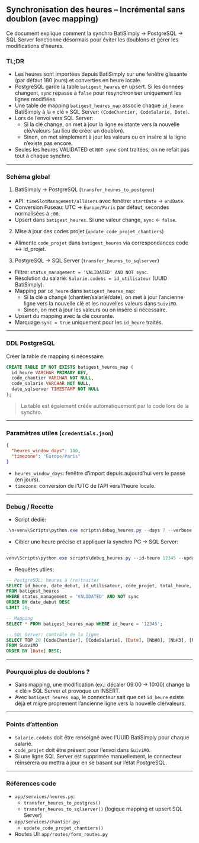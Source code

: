 ## Synchronisation des heures – Incrémental sans doublon (avec mapping)

Ce document explique comment la synchro BatiSimply → PostgreSQL → SQL Server fonctionne désormais pour éviter les doublons et gérer les modifications d'heures.

### TL;DR
- Les heures sont importées depuis BatiSimply sur une fenêtre glissante (par défaut 180 jours) et converties en heure locale.
- PostgreSQL garde la table `batigest_heures` en upsert. Si les données changent, `sync` repasse à `false` pour resynchroniser uniquement les lignes modifiées.
- Une table de mapping `batigest_heures_map` associe chaque `id_heure` BatiSimply à la « clé » SQL Server: `(CodeChantier, CodeSalarie, Date)`.
- Lors de l’envoi vers SQL Server:
  - Si la clé change, on met à jour la ligne existante vers la nouvelle clé/valeurs (au lieu de créer un doublon).
  - Sinon, on met simplement à jour les valeurs ou on insère si la ligne n’existe pas encore.
- Seules les heures VALIDATED et `NOT sync` sont traitées; on ne refait pas tout à chaque synchro.

---

### Schéma global
1) BatiSimply → PostgreSQL (`transfer_heures_to_postgres`)
- API: `timeSlotManagement/allUsers` avec fenêtre: `startDate` → `endDate`.
- Conversion Fuseau: UTC → `Europe/Paris` par défaut; secondes normalisées à `:00`.
- Upsert dans `batigest_heures`. Si une valeur change, `sync` ← `false`.

2) Mise à jour des codes projet (`update_code_projet_chantiers`)
- Alimente `code_projet` dans `batigest_heures` via correspondances code ↔ id_projet.

3) PostgreSQL → SQL Server (`transfer_heures_to_sqlserver`)
- Filtre: `status_management = 'VALIDATED' AND NOT sync`.
- Résolution du salarié: `Salarie.codebs = id_utilisateur` (UUID BatiSimply).
- Mapping par `id_heure` dans `batigest_heures_map`:
  - Si la clé a changé (chantier/salarié/date), on met à jour l’ancienne ligne vers la nouvelle clé et les nouvelles valeurs dans `SuiviMO`.
  - Sinon, on met à jour les valeurs ou on insère si nécessaire.
- Upsert du mapping avec la clé courante.
- Marquage `sync = true` uniquement pour les `id_heure` traités.

---

### DDL PostgreSQL
Créer la table de mapping si nécessaire:
```sql
CREATE TABLE IF NOT EXISTS batigest_heures_map (
  id_heure VARCHAR PRIMARY KEY,
  code_chantier VARCHAR NOT NULL,
  code_salarie VARCHAR NOT NULL,
  date_sqlserver TIMESTAMP NOT NULL
);
```

> La table est également créée automatiquement par le code lors de la synchro.

---

### Paramètres utiles (`credentials.json`)
```json
{
  "heures_window_days": 180,
  "timezone": "Europe/Paris"
}
```
- `heures_window_days`: fenêtre d’import depuis aujourd’hui vers le passé (en jours).
- `timezone`: conversion de l’UTC de l’API vers l’heure locale.

---

### Debug / Recette
- Script dédié:
```powershell
.\n+venv\Scripts\python.exe scripts\debug_heures.py --days 7 --verbose
```
- Cibler une heure précise et appliquer la synchro PG → SQL Server:
```powershell
.
venv\Scripts\python.exe scripts\debug_heures.py --id-heure 12345 --update-codes --apply --verbose
```
- Requêtes utiles:
```sql
-- PostgreSQL: heures à (re)traiter
SELECT id_heure, date_debut, id_utilisateur, code_projet, total_heure, sync
FROM batigest_heures
WHERE status_management = 'VALIDATED' AND NOT sync
ORDER BY date_debut DESC
LIMIT 20;

-- Mapping
SELECT * FROM batigest_heures_map WHERE id_heure = '12345';

-- SQL Server: contrôle de la ligne
SELECT TOP 20 [CodeChantier], [CodeSalarie], [Date], [NbH0], [NbH3], [NbH4]
FROM SuiviMO
ORDER BY [Date] DESC;
```

---

### Pourquoi plus de doublons ?
- Sans mapping, une modification (ex.: décaler 09:00 → 10:00) change la « clé » SQL Server et provoque un INSERT.
- Avec `batigest_heures_map`, le connecteur sait que cet `id_heure` existe déjà et migre proprement l’ancienne ligne vers la nouvelle clé/valeurs.

---

### Points d’attention
- `Salarie.codebs` doit être renseigné avec l’UUID BatiSimply pour chaque salarié.
- `code_projet` doit être présent pour l’envoi dans `SuiviMO`.
- Si une ligne SQL Server est supprimée manuellement, le connecteur réinsèrera ou mettra à jour en se basant sur l’état PostgreSQL.

---

### Références code
- `app/services/heures.py`:
  - `transfer_heures_to_postgres()`
  - `transfer_heures_to_sqlserver()` (logique mapping et upsert SQL Server)
- `app/services/chantier.py`:
  - `update_code_projet_chantiers()`
- Routes UI: `app/routes/form_routes.py`


